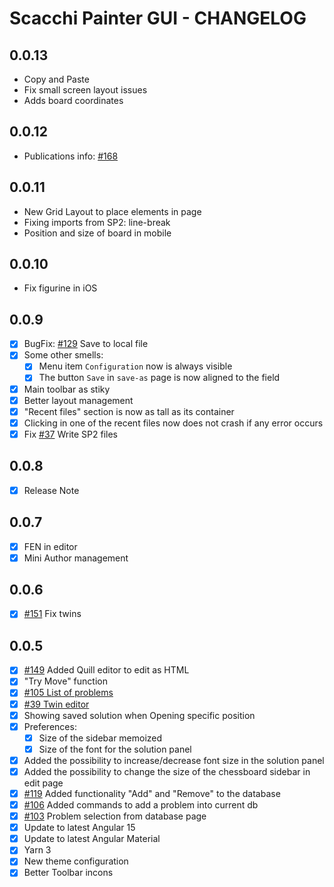 # Scacchi Painter GUI - CHANGELOG

## 0.0.13

- Copy and Paste
- Fix small screen layout issues
- Adds board coordinates

## 0.0.12

- Publications info: [#168](https://github.com/dardino/scacchi-painter/issues/168)

## 0.0.11

- New Grid Layout to place elements in page
- Fixing imports from SP2: line-break
- Position and size of board in mobile

## 0.0.10

- Fix figurine in iOS

## 0.0.9

- [x] BugFix: [#129](https://github.com/dardino/scacchi-painter/issues/129) Save to local file
- [x] Some other smells:
  - [x] Menu item `Configuration` now is always visible
  - [x] The button `Save` in `save-as` page is now aligned to the field
- [x] Main toolbar as stiky
- [x] Better layout management
- [x] "Recent files" section is now as tall as its container
- [x] Clicking in one of the recent files now does not crash if any error occurs
- [x] Fix [#37](https://github.com/dardino/scacchi-painter/issues/37) Write SP2 files

## 0.0.8

- [x] Release Note

## 0.0.7

- [x] FEN in editor
- [x] Mini Author management

## 0.0.6

- [x] [#151](https://github.com/dardino/scacchi-painter/issues/151) Fix twins

## 0.0.5

- [x] [#149](https://github.com/dardino/scacchi-painter/issues/149) Added Quill editor to edit as HTML
- [x] "Try Move" function
- [x] [#105 List of problems](https://github.com/dardino/scacchi-painter/issues/105)
- [x] [#39 Twin editor](https://github.com/dardino/scacchi-painter/issues/39)
- [x] Showing saved solution when Opening specific position
- [x] Preferences:
  - [x] Size of the sidebar memoized
  - [x] Size of the font for the solution panel
- [x] Added the possibility to increase/decrease font size in the solution panel
- [x] Added the possibility to change the size of the chessboard sidebar in edit page
- [x] [#119](https://github.com/dardino/scacchi-painter/issues/119) Added functionality "Add" and "Remove" to the database
- [x] [#106](https://github.com/dardino/scacchi-painter/issues/106) Added commands to add a problem into current db
- [x] [#103](https://github.com/dardino/scacchi-painter/issues/103) Problem selection from database page
- [x] Update to latest Angular 15
- [x] Update to latest Angular Material
- [x] Yarn 3
- [x] New theme configuration
- [x] Better Toolbar incons
